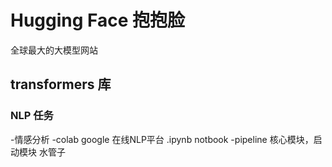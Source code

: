 # Hugging Face 抱抱脸
全球最大的大模型网站
## transformers 库
### NLP 任务
-情感分析
-colab
    google 在线NLP平台 
    .ipynb notbook
-pipeline 核心模块，启动模块
    水管子